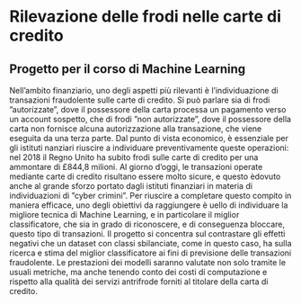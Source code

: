 # Rilevazione delle frodi nelle carte di credito
## Progetto per il corso di Machine Learning
Nell’ambito finanziario, uno degli aspetti più rilevanti è l’individuazione di transazioni fraudolente sulle carte di credito. Si può parlare sia di frodi ”autorizzate”, dove il possessore della carta processa un pagamento verso un account sospetto, che di frodi ”non autorizzate”, dove il possessore della carta non fornisce alcuna autorizzazione alla transazione, che viene eseguita da una terza parte. 
Dal punto di vista economico, è essenziale per gli istituti nanziari riuscire a individuare preventivamente queste operazioni: nel 2018 il Regno Unito ha subito frodi sulle carte di credito per una ammontare di £844,8 milioni. Al giorno d’oggi, le transazioni operate mediante carte di credito risultano essere molto sicure, e questo èdovuto anche al grande sforzo portato dagli istituti finanziari in materia di individuazioni di ”cyber crimini”. Per riuscire a completare questo compito in maniera efficace, uno degli obiettivi da raggiungere è uello di individuare la migliore tecnica di Machine Learning, e in particolare il miglior classificatore, che sia in grado di riconoscere, e di conseguenza bloccare, questo tipo di transazioni. Il progetto si concentra sul contrastare gli effetti negativi che un dataset con classi sbilanciate, come in questo caso, ha sulla ricerca e stima del miglior classificatore ai fini di previsione delle transazioni fraudolente. Le prestazioni dei modelli saranno valutate non solo tramite le usuali metriche, ma anche tenendo conto dei costi di computazione e rispetto alla qualità dei servizi antrifrode forniti al titolare della carta di credito.

